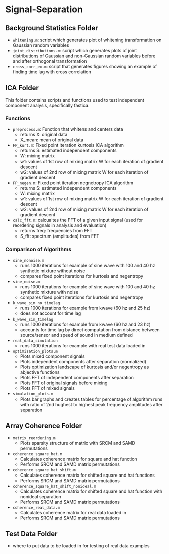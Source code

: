 # Signal-Separation


## Background Statistics Folder
- `whitening.m`: script which generates plot of whitening transformation on Gaussian random variables
- `joint_distributions.m`: script which generates plots of joint distributions of Gaussian and non-Gaussian random variables before and after orthogonal transformation
- `cross_corr_ex.m`: script that generates figures showing an example of finding time lag with cross correlation


## ICA Folder
This folder contains scripts and functions used to test independent component analysis, specifically fastica.
### Functions
- `preprocess.m`: Function that whitens and centers data
    - returns X: original data
    - X_mean: mean of original data
- `FP_kurt.m`: Fixed point iteration kurtosis ICA algorithm
    - returns S: estimated independent components
    - W: mixing matrix
    - w1: values of 1st row of mixing matrix W for each iteration of gradient descent
    - w2: values of 2nd row of mixing matrix W for each iteration of gradient descent
- `FP_negen.m`: Fixed point iteration negnetropy ICA algorithm
    - returns S: estimated independent components
    - W: mixing matrix
    - w1: values of 1st row of mixing matrix W for each iteration of gradient descent
    - w2: values of 2nd row of mixing matrix W for each iteration of gradient descent
- `calc_fft.m`: calcualtes the FFT of a given input signal (used for reordering signals in analysis and evaluation)
    - returns freq: frequencies from FFT
    - S_fft: spectrum (amplitudes) from FFT

### Comparison of Algorithms
- `sine_nonoise.m`
    - runs 1000 iterations for example of sine wave with 100 and 40 hz synthetic mixture without noise
    - compares fixed point iterations for kurtosis and negentropy
- `sine_noise.m`
    - runs 1000 iterations for example of sine wave with 100 and 40 hz synthetic mixture with noise
    - compares fixed point iterations for kurtosis and negentropy
- `k_wave_sim_no_timelag`
    - runs 1000 iterations for example from kwave (60 hz and 25 hz) 
    - does not account for time lag
- `k_wave_sim_timelag`
    - runs 1000 iterations for example from kwave (60 hz and 23 hz) 
    - accounts for time lag by direct computation from distance between source/sensor and speed of sound in medium defined
- `real_data_simulation`
    - runs 1000 iterations for example with real test data loaded in
- `optimization_plots.m`
    - Plots mixed component signals
    - Plots independent components after separation (normalized)
    - Plots optimization landscape of kurtosis and/or negentropy as abjective functions  
    - Plots FFT of independent components after separation
    - Plots FFT of original signals before mixing
    - Plots FFT of mixed signals
- `simulation_plots.m`
    - Plots bar graphs and creates tables for percentage of algorithm runs with ratio of 2nd hughest to highest peak frequency amplitudes after separation


## Array Coherence Folder

- `matrix_reordering.m`
    - Plots sparsity structure of matrix with SRCM and SAMD permutations
- `coherence_square_hat.m`
    - Calculates coherence matrix for square and hat function
    - Performs SRCM and SAMD matrix permutations
- `coherence_square_hat_shift.m`
    - Calculates coherence matrix for shifted square and hat functions
    - Performs SRCM and SAMD matrix permutations
- `coherence_square_hat_shift_nonideal.m`
    - Calculates coherence matrix for shifted square and hat function with nonideal separation
    - Performs SRCM and SAMD matrix permutations
- `coherence_real_data.m`
    - Calculates coherence matrix for real data loaded in 
    - Performs SRCM and SAMD matrix permutations
    
    
## Test Data Folder

- where to put data to be loaded in for testing of real data examples




